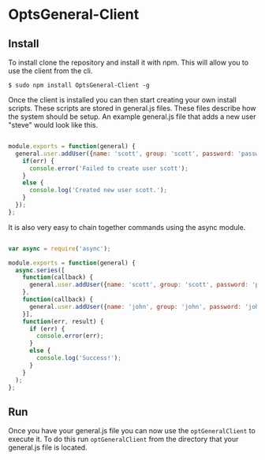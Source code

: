 OptsGeneral-Client
===========

## Install

To install clone the repository and install it with npm.  This will allow you to use the client from the cli.

`$ sudo npm install OptsGeneral-Client -g`

Once the client is installed you can then start creating your own install scripts.  These scripts are stored in general.js files.  These files describe how the system should be setup.  An example general.js file that adds a new user "steve" would look like this.

```javascript

module.exports = function(general) {
  general.user.addUser({name: 'scott', group: 'scott', password: 'password!'}, function(err) {
    if(err) {
      console.error('Failed to create user scott');
    }
    else {
      console.log('Created new user scott.');
    }
  });
};

```

It is also very easy to chain together commands using the async module.

```javascript

var async = require('async');

module.exports = function(general) {
  async.series([
    function(callback) {
      general.user.addUser({name: 'scott', group: 'scott', password: 'password!'}, callback);
    },
    function(callback) {
      general.user.addUser({name: 'john', group: 'john', password: 'johnPassword'}, callback);
    }],
    function(err, result) {
      if (err) {
        console.error(err);
      }
      else {
        console.log('Success!');
      }
    }
  );
};

```

## Run
Once you have your general.js file you can now use the `optGeneralClient` to execute it.  To do this run `optGeneralClient` from the directory that your general.js file is located.
